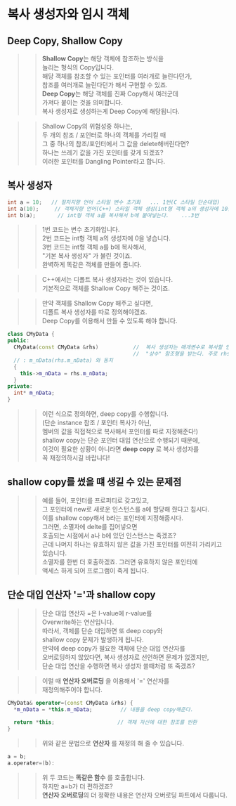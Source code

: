 # 복사 생성자와 임시 객체

## Deep Copy, Shallow Copy
>> **Shallow Copy**는 해당 객체에 참조하는 방식을   
>> 늘리는 형식의 Copy입니다.  
>> 해당 객체를 참조할 수 있는 포인터를 여러개로 늘린다던가,  
>> 참조를 여러개로 늘린다던가 해서 구현할 수 있죠.  
>> **Deep Copy**는 해당 객체를 진짜 Copy해서 여러군데  
>> 가져다 붙이는 것을 의미합니다.  
>> 복사 생성자로 생성하는게 Deep Copy에 해당됩니다.  

>> Shallow Copy의 위험성중 하나는,  
>> 두 개의 참조 / 포인터로 하나의 객체를 가리킬 때  
>> 그 중 하나의 참조/포인터에서 그 값을 delete해버린다면?  
>> 하나는 쓰레기 값을 가진 포인터를 갖게 되겠죠?  
>> 이러한 포인터를 Dangling Pointer라고 합니다.
## 복사 생성자
```C++
int a = 10;   // 절차지향 언어 스타일 변수 초기화   ... 1번(C 스타일 단순대입)
int a(10);     // 객체지향 언어(C++) 스타일 객체 생성(int형 객체 a의 생성자에 10을 넣는다.) .... 2번
int b(a);       // int형 객체 a를 복사해서 b에 붙여넣는다.    ...3번
```

>> 1번 코드는 변수 초기화입니다.    
>> 2번 코드는 int형 객체 a의 생성자에 0을 넣습니다.   
>> 3번 코드는 int형 객체 a를 b에 복사해서,   
>> "기본 복사 생성자" 가 불린 것이죠.    
>> 완벽하게 똑같은 객체를 만들어 줍니다.  

>> C++에서는 디폴트 복사 생성자라는 것이 있습니다.  
>> 기본적으로 객체를 Shallow Copy 해주는 것이죠.  

>> 만약 객체를 Shallow Copy 해주고 싶다면,  
>> 디폴트 복사 생성자를 따로 정의해야겠죠.  
>> Deep Copy를 이용해서 만들 수 있도록 해야 합니다.  

```C++
class CMyData {
public:
  CMyData(const CMyData &rhs)           //  복사 생성자는 매개변수로 복사할 인스턴스의 
                                        //  "상수" 참조형을 받는다. 주로 rhs로 식별자를 많이 씀.    
  // : m_nData(rhs.m_nData) 와 동치
  {
    this->m_nData = rhs.m_nData;
  }
private:
  int* m_nData;
}
```
>> 이런 식으로 정의하면, deep copy를 수행합니다.  
>> (단순 instance 참조 / 포인터 복사가 아닌,  
>> 멤버의 값을 직접적으로 복사해서 포인터를 따로 지정해준다!)  
>> shallow copy는 단순 포인터 대입 연산으로 수행되기 때문에,  
>> 이것이 필요한 상황이 아니라면 **deep copy** 로 복사 생성자를  
>> 꼭 재정의하시길 바랍니다!  

## shallow copy를 썼을 떄 생길 수 있는 문제점
>> 예를 들어, 포인터를 프로퍼티로 갖고있고,  
>> 그 포인터에 new로 새로운 인스턴스를 a에 할당해 줬다고 칩시다.   
>> 이를 shallow copy해서 b라는 포인터에 지정해줍시다.   
>> 그러면, 소멸자에 delte를 집어넣으면  
>> 호출되는 시점에서 a나 b에 있던 인스턴스는 죽겠죠?   
>> 근데 나머지 하나는 유효하지 않은 값을 가진 포인터를 여전히 가리키고 있습니다.  
>> 소멸자를 한번 더 호출하겠죠. 그러면 유효하지 않은 포인터에  
>> 액세스 하게 되어 프로그램이 죽게 됩니다.  

## 단순 대입 연산자 '='과 shallow copy
>> 단순 대입 연산자 =은 l-value에 r-value를  
>> Overwrite하는 연산입니다.   
>> 따라서, 객체를 단순 대입하면 또 deep copy와  
>> shallow copy 문제가 발생하게 됩니다.  
>> 만약에 deep copy가 필요한 객체에 단순 대입 연산자를  
>> 오버로딩하지 않았다면, 복사 생성자로 선언하면 문제가 없겠지만,  
>> 단순 대입 연산을 수행하면 복사 생성자 쓸때처럼 또 죽겠죠?  

>> 이럴 때 **연산자 오버로딩** 을 이용해서 '=' 연산자를  
>> 재정의해주어야 합니다.  
```C++
CMyData& operator=(const CMyData &rhs) {
  *m_nData = *this.m_nData;         // 내용을 deep copy해준다.
  
  return *this;                    // 객체 자신에 대한 참조를 반환
}
```
>> 위와 같은 문법으로 **연산자** 를 재정의 해 줄 수 있습니다.  
```C
a = b;
a.operater=(b):
```
>> 위 두 코드는 **똑같은 함수** 를 호출합니다.  
>> 하지만 a=b가 더 편하겠죠?  
>> **연산자 오버로딩**의 더 정확한 내용은 연산자 오버로딩 파트에서 다룹니다.  
